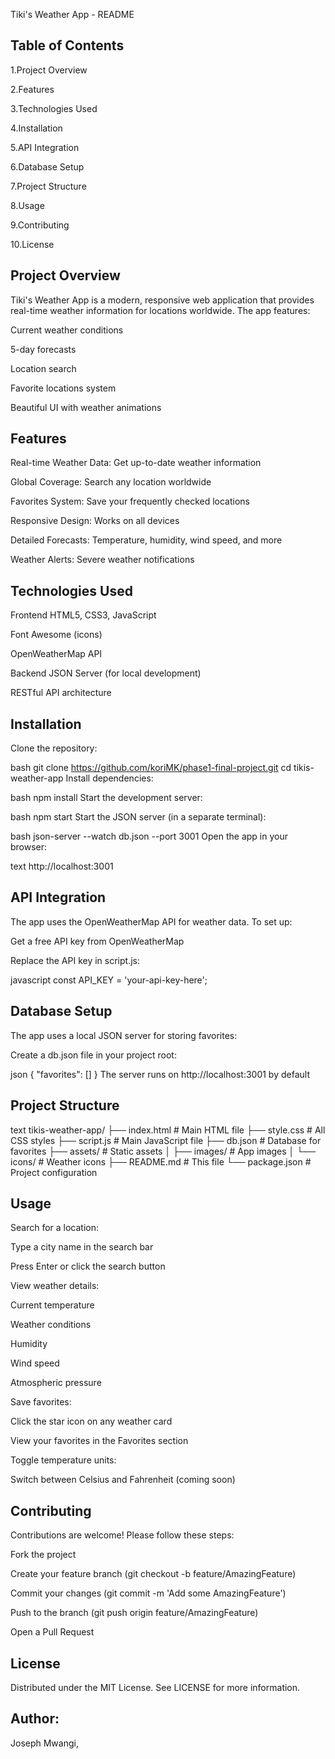 Tiki's Weather App - README
## Table of Contents
1.Project Overview

2.Features

3.Technologies Used

4.Installation

5.API Integration

6.Database Setup

7.Project Structure

8.Usage

9.Contributing

10.License

## Project Overview

Tiki's Weather App is a modern, responsive web application that provides real-time weather information for locations worldwide. The app features:

Current weather conditions

5-day forecasts

Location search

Favorite locations system

Beautiful UI with weather animations

## Features
Real-time Weather Data: Get up-to-date weather information

Global Coverage: Search any location worldwide

Favorites System: Save your frequently checked locations

Responsive Design: Works on all devices

Detailed Forecasts: Temperature, humidity, wind speed, and more

Weather Alerts: Severe weather notifications

##  Technologies Used
Frontend
HTML5, CSS3, JavaScript

Font Awesome (icons)

OpenWeatherMap API

Backend
JSON Server (for local development)

RESTful API architecture

## Installation
Clone the repository:

bash
git clone https://github.com/koriMK/phase1-final-project.git
cd tikis-weather-app
Install dependencies:

bash
npm install
Start the development server:

bash
npm start
Start the JSON server (in a separate terminal):

bash
json-server --watch db.json --port 3001
Open the app in your browser:

text
http://localhost:3001

## API Integration
The app uses the OpenWeatherMap API for weather data. To set up:

Get a free API key from OpenWeatherMap

Replace the API key in script.js:

javascript
const API_KEY = 'your-api-key-here';

## Database Setup

The app uses a local JSON server for storing favorites:

Create a db.json file in your project root:

json
{
  "favorites": []
}
The server runs on http://localhost:3001 by default

## Project Structure
text
tikis-weather-app/
├── index.html          # Main HTML file
├── style.css           # All CSS styles
├── script.js           # Main JavaScript file
├── db.json             # Database for favorites
├── assets/             # Static assets
│   ├── images/         # App images
│   └── icons/          # Weather icons
├── README.md           # This file
└── package.json        # Project configuration


## Usage

Search for a location:

Type a city name in the search bar

Press Enter or click the search button

View weather details:

Current temperature

Weather conditions

Humidity

Wind speed

Atmospheric pressure

Save favorites:

Click the star icon on any weather card

View your favorites in the Favorites section

Toggle temperature units:

Switch between Celsius and Fahrenheit (coming soon)

## Contributing
Contributions are welcome! Please follow these steps:

Fork the project

Create your feature branch (git checkout -b feature/AmazingFeature)

Commit your changes (git commit -m 'Add some AmazingFeature')

Push to the branch (git push origin feature/AmazingFeature)

Open a Pull Request

## License

Distributed under the MIT License. See LICENSE for more information.
 ## Author: 
 Joseph Mwangi,

